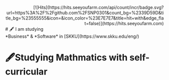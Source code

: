 <div align=right>
[![Hits](https://hits.seeyoufarm.com/api/count/incr/badge.svg?url=https%3A%2F%2Fgithub.com%2FSNP0301&count_bg=%2339D59D&title_bg=%23555555&icon=&icon_color=%23E7E7E7&title=hit+with&edge_flat=false)](https://hits.seeyoufarm.com)
</div>
# 🖋 I am studying <br>
 *Business* & *Software* in [SKKU](https://www.skku.edu/eng/)<br>
 
# 🖋Studying Mathmatics with self-curricular <br>

